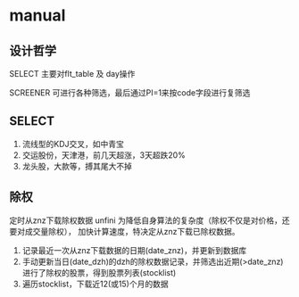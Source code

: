 # manual

## 设计哲学

  SELECT 主要对flt_table 及 day操作

  SCREENER 可进行各种筛选，最后通过PI=1来按code字段进行复筛选

## SELECT

  1. 流线型的KDJ交叉，如中青宝
  2. 交运股份，天津港，前几天超涨，3天超跌20%
  3. 龙头股，大款等，搏其尾大不掉

## 除权

  定时从znz下载除权数据 unfini
  为降低自身算法的复杂度（除权不仅是对价格，还要对成交量除权），
  加快计算速度，特决定从znz下载已除权数据。

  1. 记录最近一次从znz下载数据的日期(date_znz)，并更新到数据库
  2. 手动更新当日(date_dzh)的dzh的除权数据记录，并筛选出近期(>date_znz)
     进行了除权的股票，得到股票列表(stocklist)
  3. 遍历stocklist，下载近12(或15)个月的数据
